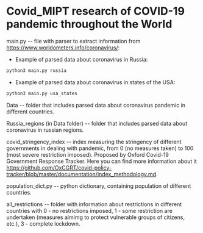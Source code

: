 # Covid_MIPT research of COVID-19 pandemic throughout the World

main.py -- file with parser to extract information from https://www.worldometers.info/coronavirus/:

* Example of parsed data about coronavirus in Russia:
```python
python3 main.py russia
```
* Example of parsed data about coronavirus in states of the USA:
```python
python3 main.py usa_states
```
Data -- folder that includes parsed data about coronavirus pandemic in different countries.

Russia_regions (in Data folder) -- folder that includes parsed data about coronavirus in russian regions.

covid_stringency_index -- index measuring the stringency of different governments in dealing with pandemic, from 0 (no measures taken) to 100 (most severe restriction imposed). Proposed by Oxford Covid-19 Government Response Tracker. Here you can find more information about it https://github.com/OxCGRT/covid-policy-tracker/blob/master/documentation/index_methodology.md.

population_dict.py -- python dictionary, containing population of different countries.

all_restrictions -- folder with information about restrictions in different countries with 0 - no restrictions imposed, 1 - some restriction are undertaken (measures aimimg to protect vulnerable groups of citizens, etc.), 3 - complete lockdown.
